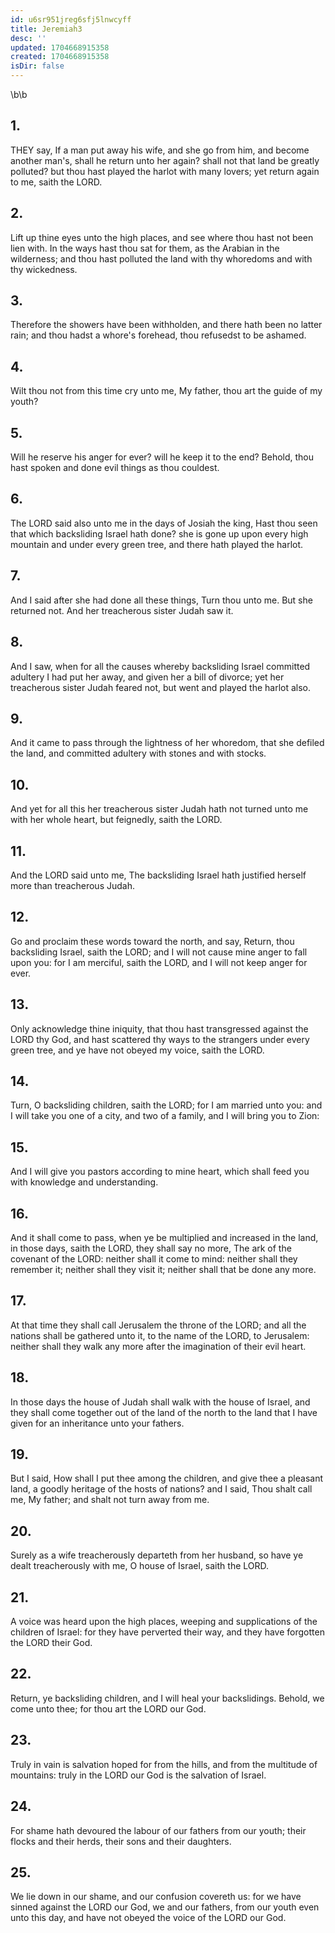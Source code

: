 ```yaml
---
id: u6sr951jreg6sfj5lnwcyff
title: Jeremiah3
desc: ''
updated: 1704668915358
created: 1704668915358
isDir: false
---
```

\b\b
## 1.
THEY say, If a man put away his wife, and she go from him, and become another man's, shall he return unto her again?  shall not that land be greatly polluted?  but thou hast played the harlot with many lovers; yet return again to me, saith the LORD.
## 2.
Lift up thine eyes unto the high places, and see where thou hast not been lien with.  In the ways hast thou sat for them, as the Arabian in the wilderness; and thou hast polluted the land with thy whoredoms and with thy wickedness.
## 3.
Therefore the showers have been withholden, and there hath been no latter rain; and thou hadst a whore's forehead, thou refusedst to be ashamed.
## 4.
Wilt thou not from this time cry unto me, My father, thou art the guide of my youth?
## 5.
Will he reserve his anger for ever?  will he keep it to the end?  Behold, thou hast spoken and done evil things as thou couldest.
## 6.
The LORD said also unto me in the days of Josiah the king, Hast thou seen that which backsliding Israel hath done?  she is gone up upon every high mountain and under every green tree, and there hath played the harlot.
## 7.
And I said after she had done all these things, Turn thou unto me.  But she returned not.  And her treacherous sister Judah saw it.
## 8.
And I saw, when for all the causes whereby backsliding Israel committed adultery I had put her away, and given her a bill of divorce; yet her treacherous sister Judah feared not, but went and played the harlot also.
## 9.
And it came to pass through the lightness of her whoredom, that she defiled the land, and committed adultery with stones and with stocks.
## 10.
And yet for all this her treacherous sister Judah hath not turned unto me with her whole heart, but feignedly, saith the LORD.
## 11.
And the LORD said unto me, The backsliding Israel hath justified herself more than treacherous Judah.
## 12.
Go and proclaim these words toward the north, and say, Return, thou backsliding Israel, saith the LORD; and I will not cause mine anger to fall upon you: for I am merciful, saith the LORD, and I will not keep anger for ever.
## 13.
Only acknowledge thine iniquity, that thou hast transgressed against the LORD thy God, and hast scattered thy ways to the strangers under every green tree, and ye have not obeyed my voice, saith the LORD.
## 14.
Turn, O backsliding children, saith the LORD; for I am married unto you: and I will take you one of a city, and two of a family, and I will bring you to Zion:
## 15.
And I will give you pastors according to mine heart, which shall feed you with knowledge and understanding.
## 16.
And it shall come to pass, when ye be multiplied and increased in the land, in those days, saith the LORD, they shall say no more, The ark of the covenant of the LORD: neither shall it come to mind: neither shall they remember it; neither shall they visit it; neither shall that be done any more.
## 17.
At that time they shall call Jerusalem the throne of the LORD; and all the nations shall be gathered unto it, to the name of the LORD, to Jerusalem: neither shall they walk any more after the imagination of their evil heart.
## 18.
In those days the house of Judah shall walk with the house of Israel, and they shall come together out of the land of the north to the land that I have given for an inheritance unto your fathers.
## 19.
But I said, How shall I put thee among the children, and give thee a pleasant land, a goodly heritage of the hosts of nations?  and I said, Thou shalt call me, My father; and shalt not turn away from me.
## 20.
Surely as a wife treacherously departeth from her husband, so have ye dealt treacherously with me, O house of Israel, saith the LORD.
## 21.
A voice was heard upon the high places, weeping and supplications of the children of Israel: for they have perverted their way, and they have forgotten the LORD their God.
## 22.
Return, ye backsliding children, and I will heal your backslidings.  Behold, we come unto thee; for thou art the LORD our God.
## 23.
Truly in vain is salvation hoped for from the hills, and from the multitude of mountains: truly in the LORD our God is the salvation of Israel.
## 24.
For shame hath devoured the labour of our fathers from our youth; their flocks and their herds, their sons and their daughters.
## 25.
We lie down in our shame, and our confusion covereth us: for we have sinned against the LORD our God, we and our fathers, from our youth even unto this day, and have not obeyed the voice of the LORD our God.
